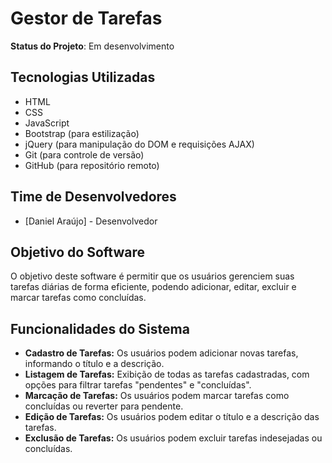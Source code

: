 # Gestor de Tarefas

**Status do Projeto**: Em desenvolvimento

## Tecnologias Utilizadas
- HTML
- CSS
- JavaScript
- Bootstrap (para estilização)
- jQuery (para manipulação do DOM e requisições AJAX)
- Git (para controle de versão)
- GitHub (para repositório remoto)

## Time de Desenvolvedores
- [Daniel Araújo] - Desenvolvedor

## Objetivo do Software
O objetivo deste software é permitir que os usuários gerenciem suas tarefas diárias de forma eficiente, podendo adicionar, editar, excluir e marcar tarefas como concluídas.

## Funcionalidades do Sistema
- **Cadastro de Tarefas:** Os usuários podem adicionar novas tarefas, informando o título e a descrição.
- **Listagem de Tarefas:** Exibição de todas as tarefas cadastradas, com opções para filtrar tarefas "pendentes" e "concluídas".
- **Marcação de Tarefas:** Os usuários podem marcar tarefas como concluídas ou reverter para pendente.
- **Edição de Tarefas:** Os usuários podem editar o título e a descrição das tarefas.
- **Exclusão de Tarefas:** Os usuários podem excluir tarefas indesejadas ou concluídas.
